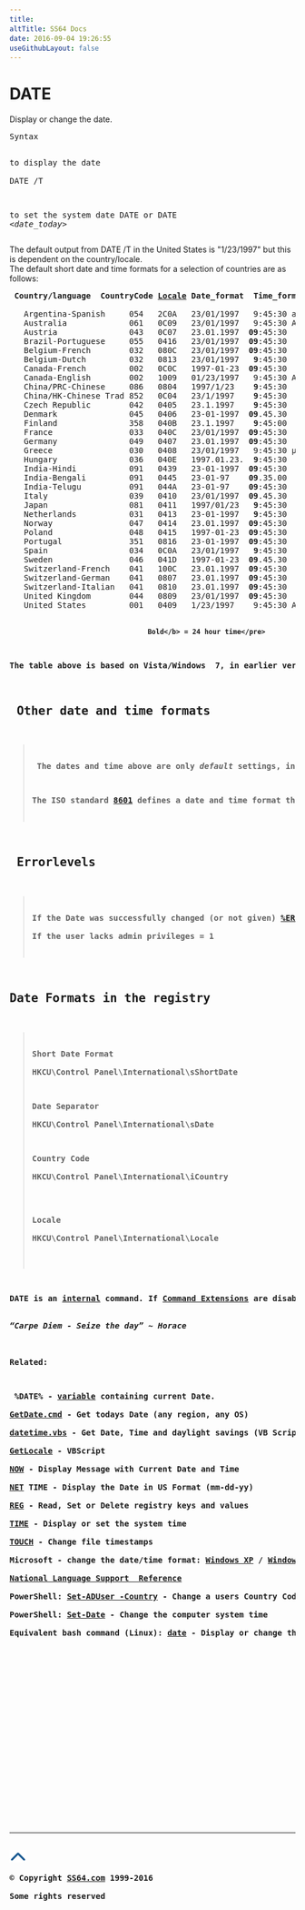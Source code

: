 ```yaml
---
title:
altTitle: SS64 Docs
date: 2016-09-04 19:26:55
useGithubLayout: false
---
```

<!-- #BeginLibraryItem "/Library/head_nt.lbi" --><!-- #EndLibraryItem --><h1>DATE</h1> 
<p>Display or change the date.</p>
<pre>Syntax

to display the date   
      DATE /T

to set the system date
      DATE
or
      DATE &lt;<i>date_today</i>&gt;</pre>
<p>The default output from DATE /T in the United States is "1/23/1997" but this is dependent on the country/locale.<br>
The default short date and time formats for a selection of countries  are as follows:</p>
<pre><b> Country/language  CountryCode <a href="../locale.html">Locale</a> Date_format  Time_format</b>
<br>   Argentina-Spanish     054   2C0A   23/01/1997   9:45:30 am
   Australia             061   0C09   23/01/1997   9:45:30 AM
   Austria               043   0C07   23.01.1997  <b>09</b>:45:30
   Brazil-Portuguese     055   0416   23/01/1997  <b>09</b>:45:30
   Belgium-French        032   080C   23/01/1997  <b>09</b>:45:30
   Belgium-Dutch         032   0813   23/01/1997   <b>9</b>:45:30
   Canada-French         002   0C0C   1997-01-23  <b>09</b>:45:30
   Canada-English        002   1009   01/23/1997   9:45:30 AM
   China/PRC-Chinese     086   0804   1997/1/23    <b>9</b>:45:30
   China/HK-Chinese Trad 852   0C04   23/1/1997    <b>9</b>:45:30
   Czech Republic        042   0405   23.1.1997    <b>9</b>:45:30 
   Denmark               045   0406   23-01-1997  <b>09</b>.45.30
   Finland               358   040B   23.1.1997    <b>9</b>:45:00
   France                033   040C   23/01/1997  <b>09</b>:45:30
   Germany               049   0407   23.01.1997  <b>09</b>:45:30
   Greece                030   0408   23/01/1997   9:45:30 μμ
   Hungary               036   040E   1997.01.23.  <b>9</b>:45:30 
   India-Hindi           091   0439   23-01-1997  <b>09</b>:45:30
   India-Bengali         091   0445   23-01-97    <b>09</b>.35.00 
   India-Telugu          091   044A   23-01-97    <b>09</b>:45:30 
   Italy                 039   0410   23/01/1997  <b>09</b>.45.30 
   Japan                 081   0411   1997/01/23   <b>9</b>:45:30
   Netherlands           031   0413   23-01-1997   <b>9</b>:45:30 
   Norway                047   0414   23.01.1997  <b>09</b>:45:30 
   Poland                048   0415   1997-01-23  <b>09</b>:45:30 
   Portugal              351   0816   23-01-1997  <b>09</b>:45:30 
   Spain                 034   0C0A   23/01/1997   <b>9</b>:45:30 
   Sweden                046   041D   1997-01-23  <b>09</b>.45.30
   Switzerland-French    041   100C   23.01.1997  <b>09</b>:45:30
   Switzerland-German    041   0807   23.01.1997  <b>09</b>:45:30
   Switzerland-Italian   041   0810   23.01.1997  <b>09</b>:45:30
   United Kingdom        044   0809   23/01/1997  <b>09</b>:45:30
   United States         001   0409   1/23/1997    9:45:30 AM<b>

                                      Bold</b> = 24 hour time</pre>
<p>The table above is based on Vista/Windows  7, in earlier versions of Windows the default short date format for most countries returns a 2 digit year.</p>
<h2> Other date and time formats</h2>
<blockquote>
<p> The dates and time above are only <i>default</i> settings, in the Control Panel users can change the date and time format including the date separator, 12/24 hour time and leading/trailing characters. Take care not make cultural assumptions about the users chosen date or time format.</p>
<p>The ISO standard <a href="../dates.html">8601</a> defines a date and time format that can be used internationally: <span class="code">YYYY-MM-DD</span> to avoid the confusion that is often caused by differences in language and local custom. ISO 8601 also recommends that 24 hour times have a leading zero (09:45), but not all countries follow this convention.</p>
</blockquote>
<h2> Errorlevels</h2>
<blockquote>
<p>If the Date was successfully changed (or not given) <a href="errorlevel.html">%ERRORLEVEL%</a> = 0<br> 
If the user lacks admin privileges = 1</p>
</blockquote>
<h2>Date Formats in the registry</h2>
<blockquote>
<p>Short Date Format<br>
<span class="code">HKCU\Control Panel\International\sShortDate</span></p>
<p>Date Separator<br>
<span class="code">HKCU\Control Panel\International\sDate</span></p>
<p>Country Code<br>
<span class="code">HKCU\Control Panel\International\iCountry</span><br>
</p>
<p>Locale<br>
<span class="code">HKCU\Control Panel\International\Locale</span><br>
</p>
</blockquote>
<p>DATE is an <a href="syntax-internal.html">internal</a> command. If <a href="cmd.html">Command Extensions</a> are disabled DATE will not support the /T switch<br><br>
<span class="quote"><i>“Carpe Diem - Seize the day” ~ Horace </i></span><b><br>
<br>
Related:</b></p>
<p> %DATE% - <a href="syntax-variables.html">variable</a> containing current Date. <br>
<a href="syntax-getdate.html">GetDate.cmd</a> - Get todays Date (any region, any OS)<br>
<a href="../vb/syntax-getdatetime.html">datetime.vbs</a> - Get Date, Time and daylight savings (VB Script)<br>
<a href="../vb/getlocale.html">GetLocale</a> - VBScript<br>
<a href="now.html">NOW</a> - Display Message with Current Date and Time<br>
<a href="net.html">NET</a> TIME - Display the Date in US Format (mm-dd-yy)<br>
<a href="reg.html">REG</a> - Read, Set or Delete registry keys and values <br>
<a href="time.html">TIME</a> - Display or set the system time<br>
<a href="touch.html">TOUCH</a> - Change file timestamps<br>
Microsoft - change the date/time format: <a href="https://support.microsoft.com/kb/307938">Windows XP</a> / <a href="http://windows.microsoft.com/en-gb/windows7/change-the-display-of-dates-times-currency-and-measurements">Windows 7</a><br>
<a href="http://www.microsoft.com/resources/msdn/goglobal/default.mspx">National Language Support  Reference</a><br>
PowerShell: <a href="../ps/set-aduser.html">Set-ADUser -Country</a> - Change a users Country Code and other settings. <br>
PowerShell: <a href="../ps/set-date.html">Set-Date</a> - Change the computer system time<br>
Equivalent bash command (Linux): <a href="../bash/date.html">date</a> - Display or change the date</p><!-- #BeginLibraryItem "/Library/foot_nt.lbi" --><p>
<!-- windows300 -->
<ins class="adsbygoogle" style="display:inline-block;width:300px;height:250px" data-ad-client="ca-pub-6140977852749469" data-ad-slot="7649547908"></ins>
<script>
(adsbygoogle = window.adsbygoogle || []).push({});
</script></p>
<hr>
<div id="bl" class="footer"><a href="date.html#"><img src="../images/top.png" width="30" height="22" alt="Back to the Top"></a></div>
<div id="br" class="footer, tagline">© Copyright <a href="http://ss64.com/">SS64.com</a> 1999-2016<br>
Some rights reserved</div><!-- #EndLibraryItem -->

